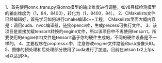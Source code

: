 1、首先使用onnx_trans.py将onnx模型的输出维度进行调整，如v8目标检测模型的输出维度为（1，84，8400），转化为（1，8400，84）。
2、CMakelists文件已经编辑好，首先学习如何进行cmake编译c++工程。
CMakelists里面大概内容是：调用cuda、nvcc编译器，链接opencv库，生成precess可执行文件。
3、该项目是直接加载tensorrt转换的engine文件，所以该项目中不再使用tensorrt。所要使用的engine(trt)文件是tensorrt基于你的硬件生成的，不同的硬件设备是不一样的。
4、主要程序在propress.c中，注意修改engine文件路径和usb摄像头ID。
5、图像的预处理和后处理部分使用了cuda进行了加速，目前在jetson tx2上fps可以达到35。

